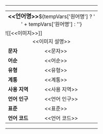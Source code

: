 <table style="width:300px;border:2px solid <<배경색>>"><tr><td style="padding:0;">
<table>
    <tr style="background-color:<<배경색>>;color:<<글자색>>;text-align:center;">
        <td colspan="2"><b style="font-size:18px;"><<언어명>></b>${tempVars['원어명'] ? '<br>' + tempVars['원어명'] : ''}</td>
    </tr>
    <tr style="display:${tempVars['이미지'] ? 'table-row' : 'none'};">
        <td colspan="2" style="padding:0;">![[<<이미지>>]]</td>
    </tr>
    <tr style="display:${tempVars['이미지 설명'] ? 'table-row' : 'none'};text-align:center;">
        <td colspan="2"><<이미지 설명>></td>
    </tr>
    <tr style="display:${tempVars['문자'] ? 'table-row' : 'none'};">
        <td style="background-color:<<배경색>>;color:<<글자색>>;font-weight:bold;"><b>문자</b></td>
        <td><<문자>></td>
    </tr>
    <tr style="display:${tempVars['어순'] ? 'table-row' : 'none'};">
        <td style="background-color:<<배경색>>;color:<<글자색>>;font-weight:bold;"><b>어순</b></td>
        <td><<어순>></td>
    </tr>
    <tr style="display:${tempVars['유형'] ? 'table-row' : 'none'};">
        <td style="background-color:<<배경색>>;color:<<글자색>>;font-weight:bold;"><b>유형</b></td>
        <td><<유형>></td>
    </tr>
    <tr style="display:${tempVars['계통'] ? 'table-row' : 'none'};">
        <td style="background-color:<<배경색>>;color:<<글자색>>;font-weight:bold;"><b>계통</b></td>
        <td><<계통>></td>
    </tr>
    <tr style="display:${tempVars['사용 지역'] ? 'table-row' : 'none'};">
        <td style="background-color:<<배경색>>;color:<<글자색>>;font-weight:bold;"><b>사용 지역</b></td>
        <td><<사용 지역>></td>
    </tr>
    <tr style="display:${tempVars['언어 인구'] ? 'table-row' : 'none'};">
        <td style="background-color:<<배경색>>;color:<<글자색>>;font-weight:bold;"><b>언어 인구</b></td>
        <td><<언어 인구>></td>
    </tr>
    <tr style="display:${tempVars['표준'] ? 'table-row' : 'none'};">
        <td style="background-color:<<배경색>>;color:<<글자색>>;font-weight:bold;"><b>표준</b></td>
        <td><<표준>></td>
    </tr>
    <tr style="display:${tempVars['언어 코드'] ? 'table-row' : 'none'};">
        <td style="background-color:<<배경색>>;color:<<글자색>>;font-weight:bold;"><b>언어 코드</b></td>
        <td><<언어 코드>></td>
    </tr>
</table>
</td></tr></table>